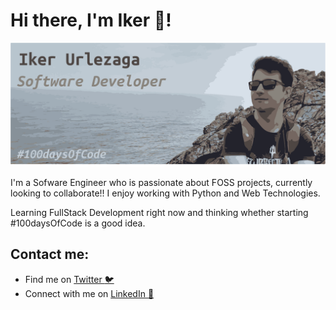 # Hi there, I'm Iker :wave:!

![ikerUrle header image](https://github.com/ikerUrle/ikerUrle/blob/master/header_image.png)

I'm a Sofware Engineer who is passionate about FOSS projects, currently looking to collaborate!! 
I enjoy working with Python and Web Technologies.

Learning FullStack Development right now and thinking whether starting #100daysOfCode is a good idea. 

## Contact me:

- Find me on [Twitter :bird:](https://twitter.com/ikerUrle)
- Connect with me on [LinkedIn :briefcase:](https://www.linkedin.com/in/ikerurle/)
